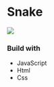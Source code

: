 # Snake 

![](https://encrypted-tbn0.gstatic.com/images?q=tbn:ANd9GcQWWfyX0D0HHMGTEKt2YQY-EH-plkE58RQs6w&usqp=CAU)

### Build with
- JavaScript
- Html
- Css
